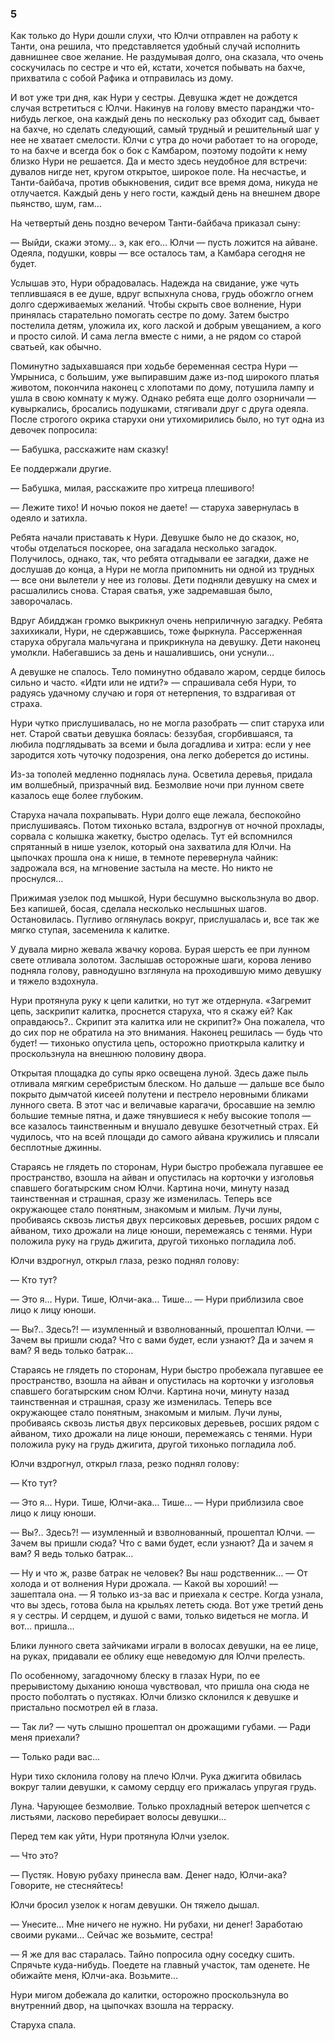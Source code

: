 ### 5

Как только до Нури дошли слухи, что Юлчи отправлен на работу к Танти, она решила, что представляется удобный случай исполнить давнишнее свое желание.
Не раздумывая долго, она сказала, что очень соскучилась по сестре и что ей, кстати, хочется побывать на бахче, прихватила с собой Рафика и отправилась из дому.

И вот уже три дня, как Нури у сестры.
Девушка ждет не дождется случая встретиться с Юлчи.
Накинув на голову вместо паранджи что-нибудь легкое, она каждый день по нескольку раз обходит сад, бывает на бахче, но сделать следующий, самый трудный и решительный шаг у нее не хватает смелости.
Юлчи с утра до ночи работает то на огороде, то на бахче и всегда бок о бок с Камбаром, поэтому подойти к нему близко Нури не решается.
Да и место здесь неудобное для встречи: дувалов нигде нет, кругом открытое, широкое поле.
На несчастье, и Танти-байбача, против обыкновения, сидит все время дома, никуда не отлучается.
Каждый день у него гости, каждый день на внешнем дворе пьянство, шум, гам…

На четвертый день поздно вечером Танти-байбача приказал сыну:

— Выйди, скажи этому… э, как его… Юлчи — пусть ложится на айване.
Одеяла, подушки, ковры — все осталось там, а Камбара сегодня не будет.

Услышав это, Нури обрадовалась.
Надежда на свидание, уже чуть теплившаяся в ее душе, вдруг вспыхнула снова, грудь обожгло огнем долго сдерживаемых желаний.
Чтобы скрыть свое волнение, Нури принялась старательно помогать сестре по дому.
Затем быстро постелила детям, уложила их, кого лаской и добрым увещанием, а кого и просто силой.
И сама легла вместе с ними, а не рядом со старой сватьей, как обычно.

Поминутно задыхавшаяся при ходьбе беременная сестра Нури — Умрыниса, с большим, уже выпиравшим даже из-под широкого платья животом, покончила наконец с хлопотами по дому, потушила лампу и ушла в свою комнату к мужу.
Однако ребята еще долго озорничали — кувыркались, бросались подушками, стягивали друг с друга одеяла.
После строгого окрика старухи они утихомирились было, но тут одна из девочек попросила:

— Бабушка, расскажите нам сказку!

Ее поддержали другие.

— Бабушка, милая, расскажите про хитреца плешивого!

— Лежите тихо!
И ночью покоя не даете!
— старуха завернулась в одеяло и затихла.

Ребята начали приставать к Нури.
Девушке было не до сказок, но, чтобы отделаться поскорее, она загадала несколько загадок.
Получилось, однако, так, что ребята отгадывали ее загадки, даже не дослушав до конца, а Нури не могла припомнить ни одной из трудных — все они вылетели у нее из головы.
Дети подняли девушку на смех и расшалились снова.
Старая сватья, уже задремавшая было, заворочалась.

Вдруг Абидджан громко выкрикнул очень неприличную загадку.
Ребята захихикали, Нури, не сдержавшись, тоже фыркнула.
Рассерженная старуха обругала мальчугана и прикрикнула на девушку.
Дети наконец умолкли.
Набегавшись за день и нашалившись, они уснули…

А девушке не спалось.
Тело поминутно обдавало жаром, сердце билось сильно и часто.
«Идти или не идти?» — спрашивала себя Нури, то радуясь удачному случаю и горя от нетерпения, то вздрагивая от страха.

Нури чутко прислушивалась, но не могла разобрать — спит старуха или нет.
Старой сватьи девушка боялась: беззубая, сгорбившаяся, та любила подглядывать за всеми и была догадлива и хитра: если у нее зародится хоть чуточку подозрения, она легко доберется до истины.

Из-за тополей медленно поднялась луна.
Осветила деревья, придала им волшебный, призрачный вид.
Безмолвие ночи при лунном свете казалось еще более глубоким.

Старуха начала похрапывать.
Нури долго еще лежала, беспокойно прислушиваясь.
Потом тихонько встала, вздрогнув от ночной прохлады, сорвала с колышка жакетку, быстро оделась.
Тут ей вспомнился спрятанный в нише узелок, который она захватила для Юлчи.
На цыпочках прошла она к нише, в темноте перевернула чайник: задрожала вся, на мгновение застыла на месте.
Но никто не проснулся…

Прижимая узелок под мышкой, Нури бесшумно выскользнула во двор.
Без капишей, босая, сделала несколько неслышных шагов.
Остановилась.
Пугливо оглянулась вокруг, прислушалась и, все так же мягко ступая, засеменила к калитке.

У дувала мирно жевала жвачку корова.
Бурая шерсть ее при лунном свете отливала золотом.
Заслышав осторожные шаги, корова лениво подняла голову, равнодушно взглянула на проходившую мимо девушку и тяжело вздохнула.

Нури протянула руку к цепи калитки, но тут же отдернула.
«Загремит цепь, заскрипит калитка, проснется старуха, что я скажу ей?
Как оправдаюсь?..
Скрипит эта калитка или не скрипит?» Она пожалела, что до сих пор не обратила на это внимания.
Наконец решилась — будь что будет!
— тихонько опустила цепь, осторожно приоткрыла калитку и проскользнула на внешнюю половину двора.

Открытая площадка до супы ярко освещена луной.
Здесь даже пыль отливала мягким серебристым блеском.
Но дальше — дальше все было покрыто дымчатой кисеей полутени и пестрело неровными бликами лунного света.
В этот час и величавые карагачи, бросавшие на землю большие темные пятна, и даже тянувшиеся к небу высокие тополя — все казалось таинственным и внушало девушке безотчетный страх.
Ей чудилось, что на всей площади до самого айвана кружились и плясали бесплотные джинны.

Стараясь не глядеть по сторонам, Нури быстро пробежала пугавшее ее пространство, взошла на айван и опустилась на корточки у изголовья спавшего богатырским сном Юлчи.
Картина ночи, минуту назад таинственная и страшная, сразу же изменилась.
Теперь все окружающее стало понятным, знакомым и милым.
Лучи луны, пробиваясь сквозь листья двух персиковых деревьев, росших рядом с айваном, тихо дрожали на лице юноши, перемежаясь с тенями.
Нури положила руку на грудь джигита, другой тихонько погладила лоб.

Юлчи вздрогнул, открыл глаза, резко поднял голову:

— Кто тут?

— Это я…
Нури.
Тише, Юлчи-ака…
Тише…
— Нури приблизила свое лицо к лицу юноши.

— Вы?..
Здесь?!
— изумленный и взволнованный, прошептал Юлчи.
— Зачем вы пришли сюда?
Что с вами будет, если узнают?
Да и зачем я вам?
Я ведь только батрак…

Стараясь не глядеть по сторонам, Нури быстро пробежала пугавшее ее пространство, взошла на айван и опустилась на корточки у изголовья спавшего богатырским сном Юлчи.
Картина ночи, минуту назад таинственная и страшная, сразу же изменилась.
Теперь все окружающее стало понятным, знакомым и милым.
Лучи луны, пробиваясь сквозь листья двух персиковых деревьев, росших рядом с айваном, тихо дрожали на лице юноши, перемежаясь с тенями.
Нури положила руку на грудь джигита, другой тихонько погладила лоб.

Юлчи вздрогнул, открыл глаза, резко поднял голову:

— Кто тут?

— Это я…
Нури.
Тише, Юлчи-ака…
Тише…
— Нури приблизила свое лицо к лицу юноши.

— Вы?..
Здесь?!
— изумленный и взволнованный, прошептал Юлчи.
— Зачем вы пришли сюда?
Что с вами будет, если узнают?
Да и зачем я вам?
Я ведь только батрак…

— Ну и что ж, разве батрак не человек?
Вы наш родственник…
— От холода и от волнения Нури дрожала.
— Какой вы хороший!
— зашептала она.
— Я только из-за вас и приехала к сестре.
Когда узнала, что вы здесь, готова была на крыльях лететь сюда.
Вот уже третий день я у сестры.
И сердцем, и душой с вами, только видеться не могла.
И вот… пришла…

Блики лунного света зайчиками играли в волосах девушки, на ее лице, на руках, придавали ее облику еще неведомую для Юлчи прелесть.

По особенному, загадочному блеску в глазах Нури, по ее прерывистому дыханию юноша чувствовал, что пришла она сюда не просто поболтать о пустяках.
Юлчи близко склонился к девушке и пристально посмотрел ей в глаза.

— Так ли?
— чуть слышно прошептал он дрожащими губами.
— Ради меня приехали?

— Только ради вас…

Нури тихо склонила голову на плечо Юлчи.
Рука джигита обвилась вокруг талии девушки, к самому сердцу его прижалась упругая грудь.

Луна.
Чарующее безмолвие.
Только прохладный ветерок шепчется с листьями, ласково перебирает волосы девушки…

Перед тем как уйти, Нури протянула Юлчи узелок.

— Что это?

— Пустяк.
Новую рубаху принесла вам.
Денег надо, Юлчи-ака?
Говорите, не стесняйтесь!

Юлчи бросил узелок к ногам девушки.
Он тяжело дышал.

— Унесите…
Мне ничего не нужно.
Ни рубахи, ни денег!
Заработаю своими руками…
Сейчас же возьмите, сестра!

— Я же для вас старалась.
Тайно попросила одну соседку сшить.
Спрячьте куда-нибудь.
Поедете на главный участок, там оденете.
Не обижайте меня, Юлчи-ака.
Возьмите…

Нури мигом добежала до калитки, осторожно проскользнула во внутренний двор, на цыпочках взошла на терраску.

Старуха спала.
